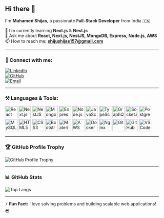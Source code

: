 ## Hi there 👋  

I'm **Muhamed Shijas**, a passionate **Full-Stack Developer** from India 🇮🇳  

🌱 I’m currently learning **Next.js** & **Nest.js**  
💬 Ask me about **React, Next.js, NestJS, MongoDB, Express, Node.js, AWS**  
📫 How to reach me: **shijushijas157@gmail.com**  

---

### 🚀 Connect with me:  

[![LinkedIn](https://img.shields.io/badge/-LinkedIn-0A66C2?style=for-the-badge&logo=linkedin&logoColor=white)](https://www.linkedin.com/in/muhamed-shijas-m-67b6bb259/)  
[![GitHub](https://img.shields.io/badge/-GitHub-171515?style=for-the-badge&logo=github&logoColor=white)](https://github.com/muhamedshijas)  
[![Email](https://img.shields.io/badge/-Email-D14836?style=for-the-badge&logo=gmail&logoColor=white)](mailto:shijushijas157@gmail.com)  

---

### ⚒️ Languages & Tools:  

<p align="left">
  <!-- MERN Stack -->
  <img src="https://cdn.jsdelivr.net/gh/devicons/devicon/icons/react/react-original.svg" alt="React" width="40" height="40"/>  
  <img src="https://cdn.jsdelivr.net/gh/devicons/devicon/icons/nextjs/nextjs-original.svg" alt="Next.js" width="40" height="40"/>  
  <img src="https://cdn.jsdelivr.net/gh/devicons/devicon/icons/nestjs/nestjs-plain.svg" alt="NestJS" width="40" height="40"/>  
  <img src="https://cdn.jsdelivr.net/gh/devicons/devicon/icons/mongodb/mongodb-original.svg" alt="MongoDB" width="40" height="40"/>  
  <img src="https://cdn.jsdelivr.net/gh/devicons/devicon/icons/express/express-original.svg" alt="Express.js" width="40" height="40"/>  
  <img src="https://cdn.jsdelivr.net/gh/devicons/devicon/icons/nodejs/nodejs-original.svg" alt="Node.js" width="40" height="40"/>  
  <img src="https://cdn.jsdelivr.net/gh/devicons/devicon/icons/javascript/javascript-original.svg" alt="JavaScript" width="40" height="40"/>  
  <img src="https://cdn.jsdelivr.net/gh/devicons/devicon/icons/typescript/typescript-original.svg" alt="TypeScript" width="40" height="40"/>  

  <!-- Backend & API -->
  <img src="https://cdn.jsdelivr.net/gh/devicons/devicon/icons/graphql/graphql-plain.svg" alt="GraphQL" width="40" height="40"/>  
  <img src="https://cdn.jsdelivr.net/gh/devicons/devicon/icons/socketio/socketio-original.svg" alt="Socket.io" width="40" height="40"/>  
  <img src="https://cdn.jsdelivr.net/gh/devicons/devicon/icons/postgresql/postgresql-original.svg" alt="PostgreSQL" width="40" height="40"/>  
  <img src="https://cdn.jsdelivr.net/gh/devicons/devicon/icons/mysql/mysql-original.svg" alt="MySQL" width="40" height="40"/>  

  <!-- Frontend & UI -->
  <img src="https://cdn.jsdelivr.net/gh/devicons/devicon/icons/html5/html5-original.svg" alt="HTML5" width="40" height="40"/>  
  <img src="https://cdn.jsdelivr.net/gh/devicons/devicon/icons/css3/css3-original.svg" alt="CSS3" width="40" height="40"/>  
  <img src="https://cdn.jsdelivr.net/gh/devicons/devicon/icons/bootstrap/bootstrap-original.svg" alt="Bootstrap" width="40" height="40"/>  
  <img src="https://cdn.jsdelivr.net/gh/devicons/devicon/icons/materialui/materialui-original.svg" alt="Material-UI" width="40" height="40"/>  

  <!-- DevOps & Cloud -->
  <img src="https://cdn.jsdelivr.net/gh/devicons/devicon/icons/amazonwebservices/amazonwebservices-original.svg" alt="AWS" width="40" height="40"/>  
  <img src="https://cdn.jsdelivr.net/gh/devicons/devicon/icons/docker/docker-original.svg" alt="Docker" width="40" height="40"/>  
  <img src="https://cdn.jsdelivr.net/gh/devicons/devicon/icons/nginx/nginx-original.svg" alt="Nginx" width="40" height="40"/>  

  <!-- Tools & Version Control -->
  <img src="https://cdn.jsdelivr.net/gh/devicons/devicon/icons/git/git-original.svg" alt="Git" width="40" height="40"/>  
  <img src="https://cdn.jsdelivr.net/gh/devicons/devicon/icons/github/github-original.svg" alt="GitHub" width="40" height="40"/>  
  <img src="https://cdn.jsdelivr.net/gh/devicons/devicon/icons/vscode/vscode-original.svg" alt="VS Code" width="40" height="40"/>  
</p>  

---

### 🏆 GitHub Profile Trophy  

![GitHub Profile Trophy](https://github-profile-trophy.vercel.app/?username=muhamedshijas&theme=flat&margin-w=15&no-bg=true)  

---

### 📊 GitHub Stats  

![Top Langs](https://github-readme-stats.vercel.app/api/top-langs/?username=muhamedshijas&layout=compact&theme=light)  

---

⚡ **Fun Fact:** I love solving problems and building scalable web applications! 😎  
